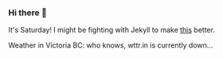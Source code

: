 ### Hi there :wave:

It's Saturday! I might be fighting with Jekyll to make [this](https://swissclubtoronto.ca) better.

Weather in Victoria BC: who knows, wttr.in is currently down...
